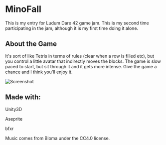 # MinoFall

This is my entry for Ludum Dare 42 game jam. This is my second time participating in the jam, although it is my first time doing it alone.


## About the Game

It's sort of like Tetris in terms of rules (clear when a row is filled etc), but you control a little avatar that indirectly moves the blocks. The game is slow paced to start, but sit through it and it gets more intense. Give the game a chance and I think you'll enjoy it.

![Screenshot](https://i.imgur.com/ZXSMB7O.gif)

## Made with:

Unity3D

Aseprite

bfxr

Music comes from Bloma under the CC4.0 license. 
